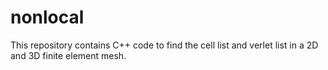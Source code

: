 # nonlocal
This repository contains C++ code to find the cell list and verlet list in a 2D and 3D finite element mesh.
